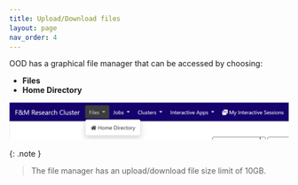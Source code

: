 ```yaml
---
title: Upload/Download files
layout: page
nav_order: 4
---
```


OOD has a graphical file manager that can be accessed by choosing:
- **Files**
- **Home Directory**

![OOD file manager menu item](../assets/images/file_manager.png)

{: .note }
>  The file manager has an upload/download file size limit of 10GB.
>
